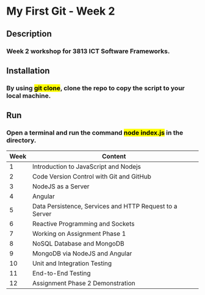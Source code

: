 # My First Git - Week 2
## Description
### Week 2 workshop for 3813 ICT Software Frameworks.

## Installation
### By using <mark>git clone</mark>, clone the repo to copy the script to your local machine. 

## Run
### Open a terminal and run the command <mark>node index.js</mark> in the directory.

| Week | Content |
| ---- | ------------------------------ |
| 1 | Introduction to JavaScript and Nodejs |
| 2 | Code Version Control with Git and GitHub |
| 3 | NodeJS as a Server |
| 4 | Angular |
| 5 | Data Persistence, Services and HTTP Request to a Server |
| 6 | Reactive Programming and Sockets |
| 7 | Working on Assignment Phase 1 |
| 8 | NoSQL Database and MongoDB |
| 9 | MongoDB via NodeJS and Angular |
| 10 | Unit and Integration Testing |
| 11 | End-to-End Testing |
| 12 | Assignment Phase 2 Demonstration|
